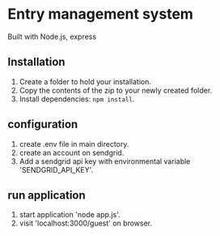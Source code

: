 # Entry management system
Built with Node.js, express



## Installation

1. Create a folder to hold your installation.
2. Copy the contents of the zip to your newly created folder.
3. Install dependencies: `npm install`.

## configuration
1. create .env file in main directory.
2. create an account on sendgrid.
2. Add a sendgrid api key with environmental variable 'SENDGRID_API_KEY'.

## run application
1. start application 'node app.js'.
2. visit 'localhost:3000/guest' on browser.
